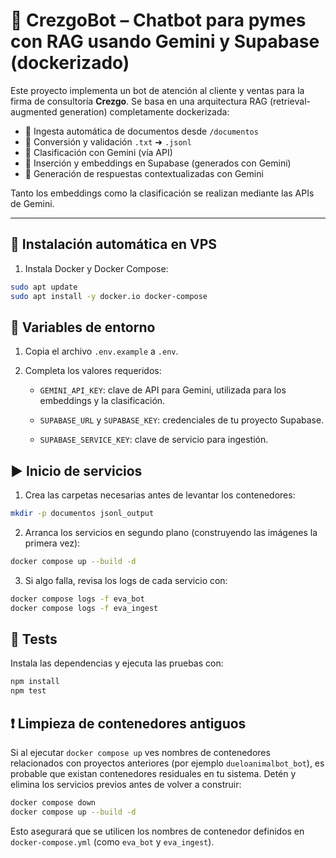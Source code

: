 # 🤖 CrezgoBot – Chatbot para pymes con RAG usando Gemini y Supabase (dockerizado)

Este proyecto implementa un bot de atención al cliente y ventas para la firma de consultoría **Crezgo**. Se basa en una arquitectura RAG (retrieval-augmented generation) completamente dockerizada:

- 📁 Ingesta automática de documentos desde `/documentos`
- 📄 Conversión y validación `.txt` ➜ `.jsonl`
- 🧠 Clasificación con Gemini (vía API)
- 🧩 Inserción y embeddings en Supabase (generados con Gemini)
- 💬 Generación de respuestas contextualizadas con Gemini

Tanto los embeddings como la clasificación se realizan mediante las APIs de Gemini.

---

## 🚀 Instalación automática en VPS

1. Instala Docker y Docker Compose:

```bash
sudo apt update
sudo apt install -y docker.io docker-compose
```

## 📄 Variables de entorno

1. Copia el archivo `.env.example` a `.env`.
2. Completa los valores requeridos:

   - `GEMINI_API_KEY`: clave de API para Gemini, utilizada para los embeddings y la clasificación.
   - `SUPABASE_URL` y `SUPABASE_KEY`: credenciales de tu proyecto Supabase.

   - `SUPABASE_SERVICE_KEY`: clave de servicio para ingestión.

## ▶️ Inicio de servicios

1. Crea las carpetas necesarias antes de levantar los contenedores:

```bash
mkdir -p documentos jsonl_output
```

2. Arranca los servicios en segundo plano (construyendo las imágenes la primera vez):

```bash
docker compose up --build -d
```

3. Si algo falla, revisa los logs de cada servicio con:

```bash
docker compose logs -f eva_bot
docker compose logs -f eva_ingest
```

## 🧪 Tests

Instala las dependencias y ejecuta las pruebas con:

```bash
npm install
npm test
```

## ❗ Limpieza de contenedores antiguos

Si al ejecutar `docker compose up` ves nombres de contenedores
relacionados con proyectos anteriores (por ejemplo `dueloanimalbot_bot`),
es probable que existan contenedores residuales en tu sistema.
Detén y elimina los servicios previos antes de volver a construir:

```bash
docker compose down
docker compose up --build -d
```

Esto asegurará que se utilicen los nombres de contenedor definidos en
`docker-compose.yml` (como `eva_bot` y `eva_ingest`).
